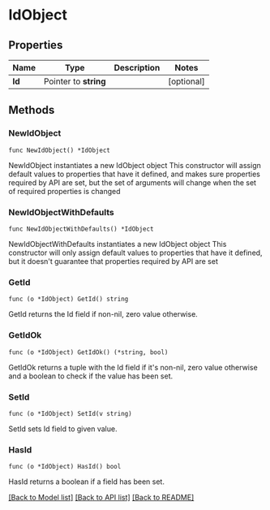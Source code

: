 # IdObject

## Properties

Name | Type | Description | Notes
------------ | ------------- | ------------- | -------------
**Id** | Pointer to **string** |  | [optional]

## Methods

### NewIdObject

`func NewIdObject() *IdObject`

NewIdObject instantiates a new IdObject object
This constructor will assign default values to properties that have it defined,
and makes sure properties required by API are set, but the set of arguments
will change when the set of required properties is changed

### NewIdObjectWithDefaults

`func NewIdObjectWithDefaults() *IdObject`

NewIdObjectWithDefaults instantiates a new IdObject object
This constructor will only assign default values to properties that have it defined,
but it doesn't guarantee that properties required by API are set

### GetId

`func (o *IdObject) GetId() string`

GetId returns the Id field if non-nil, zero value otherwise.

### GetIdOk

`func (o *IdObject) GetIdOk() (*string, bool)`

GetIdOk returns a tuple with the Id field if it's non-nil, zero value otherwise
and a boolean to check if the value has been set.

### SetId

`func (o *IdObject) SetId(v string)`

SetId sets Id field to given value.

### HasId

`func (o *IdObject) HasId() bool`

HasId returns a boolean if a field has been set.

[[Back to Model list]](../README.md#documentation-for-models) [[Back to API list]](../README.md#documentation-for-api-endpoints) [[Back to README]](../README.md)
